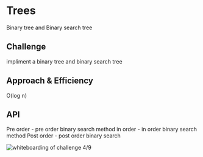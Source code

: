 # Trees
Binary tree and Binary search tree

## Challenge
impliment a binary tree and binary search tree

## Approach & Efficiency
O(log n)
## API
Pre order - pre order binary search method
in order - in order binary search method
Post order - post order binary search


![whiteboarding of challenge 4/9](/assets/capture.JPG)